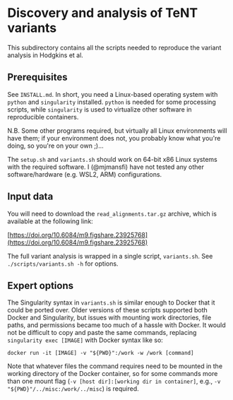 # Discovery and analysis of TeNT variants

This subdirectory contains all the scripts needed to reproduce the variant analysis in Hodgkins et al.

## Prerequisites
See `INSTALL.md`. In short, you need a Linux-based operating system with `python` and `singularity` installed. `python` is needed for some processing scripts, while `singularity` is used to virtualize other software in reproducible containers.

N.B. Some other programs required, but virtually all Linux environments will have them; if your environment does not, you probably know what you're doing, so you're on your own ;)...

The `setup.sh` and `variants.sh` should work on 64-bit x86 Linux systems with the required software. I (@mjmansfi) have not tested any other software/hardware (e.g. WSL2, ARM) configurations.

## Input data
You will need to download the `read_alignments.tar.gz` archive, which is available at the following link:

[https://doi.org/10.6084/m9.figshare.23925768](https://doi.org/10.6084/m9.figshare.23925768)

The full variant analysis is wrapped in a single script, `variants.sh`. See `./scripts/variants.sh -h` for options.

## Expert options
The Singularity syntax in `variants.sh` is similar enough to Docker that it could be ported over. Older versions of these scripts supported both Docker and Singularity, but issues with mounting work directories, file paths, and permissions became too much of a hassle with Docker. It would not be difficult to copy and paste the same commands, replacing `singularity exec [IMAGE]` with Docker syntax like so:

`docker run -it [IMAGE] -v "${PWD}":/work -w /work [command]`

Note that whatever files the command requires need to be mounted in the working directory of the Docker container, so for some commands more than one mount flag (`-v [host dir]:[working dir in container]`, e.g., `-v "${PWD}"/../misc:/work/../misc`) is required.
